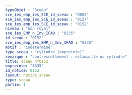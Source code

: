 ```yaml
---
typeObjet : "Sceau"
sce_ies_emp_ies_SCE_id_sceau : "0083"
sce_ies_emp_ies_SCE_id_sceau : "0127"
sce_ies_emp_ies_SCE_id_sceau : "0152"
niveau : "non royal"
sce_ies_EMP_n_Inv_IFAO : "8335"
id_sceau : "0152"
sce_ies_emp_ies_EMP_n_Inv_IFAO : "8335"
motif : "indéterminé"
type_sceau : "cylindre (empreinte)"
remarque : "contrescellement : estampille ou cylindre"
title: sceau n°0152
empreinte: "8335"
id_notice: 0152
layout: notice_sceau
type: sceau
partie: 1
---
```

